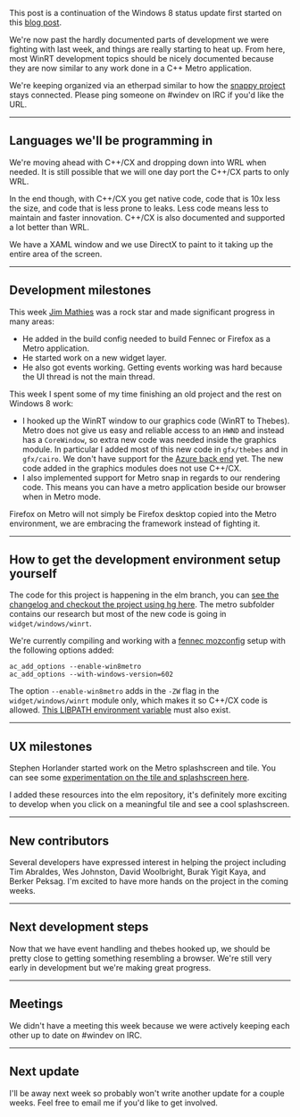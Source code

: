 This post is a continuation of the Windows 8 status update first started on this [blog post][0].

We're now past the hardly documented parts of development we were fighting with last week, and things are really starting to heat up.
From here, most WinRT development topics should be nicely documented because they are now similar to any work done in a C++ Metro application.

We're keeping organized via an etherpad similar to how the [snappy project][5] stays connected.
Please ping someone on #windev on IRC if you'd like the URL.

---

## Languages we'll be programming in

We're moving ahead with C++/CX and dropping down into WRL when needed.
It is still possible that we will one day port the C++/CX parts to only WRL.

In the end though, with C++/CX you get native code, code that is 10x less the size, and code that is less prone to leaks.
Less code means less to maintain and faster innovation.
C++/CX is also documented and supported a lot better than WRL.

We have a XAML window and we use DirectX to paint to it taking up the entire area of the screen.

---

## Development milestones

This week [Jim Mathies][jimm] was a rock star and made significant progress in many areas:

- He added in the build config needed to build Fennec or Firefox as a Metro application.
- He started work on a new widget layer.
- He also got events working.
Getting events working was hard because the UI thread is not the main thread.

This week I spent some of my time finishing an old project and the rest on Windows 8 work:

- I hooked up the WinRT window to our graphics code (WinRT to Thebes).
Metro does not give us easy and reliable access to an `HWND` and instead has a `CoreWindow`, so extra new code was needed inside the graphics module.
In particular I added most of this new code in `gfx/thebes` and in `gfx/cairo`.  We don't have support for the [Azure back end][4] yet. The new code added in the graphics modules does not use C++/CX.
- I also implemented support for Metro snap in regards to our rendering code.  This means you can have a metro application beside our browser when in Metro mode.

Firefox on Metro will not simply be Firefox desktop copied into the Metro environment, we are embracing the framework instead of fighting it.

---

## How to get the development environment setup yourself

The code for this project is happening in the elm branch, you can [see the changelog and checkout the project using hg here][2].  The metro subfolder contains our research but most of the new code is going in `widget/windows/winrt`.

We're currently compiling and working with a [fennec mozconfig][6] setup with the following options added:

    ac_add_options --enable-win8metro
    ac_add_options --with-windows-version=602

The option `--enable-win8metro` adds in the `-ZW` flag in the `widget/windows/winrt` module only, which makes it so C++/CX code is allowed.
[This LIBPATH environment variable][1] must also exist.

---

## UX milestones

Stephen Horlander started work on the Metro splashscreen and tile.
You can see some [experimentation on the tile and splashscreen here][735008].

I added these resources into the elm repository, it's definitely more exciting to develop when you click on a meaningful tile and see a cool splashscreen.

---

## New contributors

Several developers have expressed interest in helping the project including Tim Abraldes, Wes Johnston, David Woolbright, Burak Yigit Kaya, and Berker Peksag.
I'm excited to have more hands on the project in the coming weeks.

---

## Next development steps

Now that we have event handling and thebes hooked up, we should be pretty close to getting something resembling a browser.
We're still very early in development but we're making great progress.

---

## Meetings

We didn't have a meeting this week because we were actively keeping each other up to date on #windev on IRC.

---

## Next update

I'll be away next week so probably won't write another update for a couple weeks.
Feel free to email me if you'd like to get involved.

[0]: http://www.brianbondy.com/blog/id/129/firefox-metro-development-begins-status-update
[1]: https://bugzilla.mozilla.org/show_bug.cgi?id=732518#c25
[2]: http://hg.mozilla.org/projects/elm
[735008]: https://bugzilla.mozilla.org/show_bug.cgi?id=735008
[4]: http://blog.mozilla.com/joe/2011/04/26/introducing-the-azure-project/
[5]: https://wiki.mozilla.org/Performance/Snappy
[6]: https://wiki.mozilla.org/Mobile/Build/Fennec
[jimm]: http://www.mathies.com/weblog/
